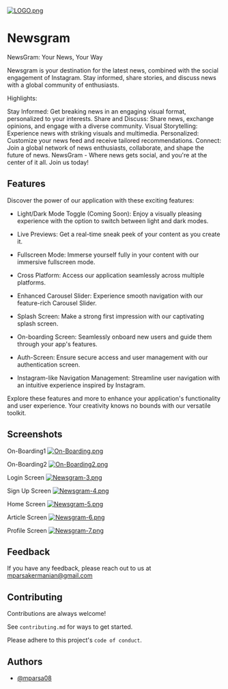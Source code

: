 [![LOGO.png](https://i.postimg.cc/j2QNdvMS/LOGO.png)](https://postimg.cc/8fcsZd82)

# Newsgram

NewsGram: Your News, Your Way

Newsgram is your destination for the latest news, combined with the social engagement of Instagram. Stay informed, share stories, and discuss news with a global community of enthusiasts.

Highlights:

Stay Informed: Get breaking news in an engaging visual format, personalized to your interests.
Share and Discuss: Share news, exchange opinions, and engage with a diverse community.
Visual Storytelling: Experience news with striking visuals and multimedia.
Personalized: Customize your news feed and receive tailored recommendations.
Connect: Join a global network of news enthusiasts, collaborate, and shape the future of news.
NewsGram - Where news gets social, and you're at the center of it all. Join us today!

## Features

Discover the power of our application with these exciting features:

- Light/Dark Mode Toggle (Coming Soon): Enjoy a visually pleasing experience with the option to switch between light and dark modes.

- Live Previews: Get a real-time sneak peek of your content as you create it.

- Fullscreen Mode: Immerse yourself fully in your content with our immersive fullscreen mode.

- Cross Platform: Access our application seamlessly across multiple platforms.

- Enhanced Carousel Slider: Experience smooth navigation with our feature-rich Carousel Slider.

- Splash Screen: Make a strong first impression with our captivating splash screen.

- On-boarding Screen: Seamlessly onboard new users and guide them through your app's features.

- Auth-Screen: Ensure secure access and user management with our authentication screen.

- Instagram-like Navigation Management: Streamline user navigation with an intuitive experience inspired by Instagram.

Explore these features and more to enhance your application's functionality and user experience. Your creativity knows no bounds with our versatile toolkit.


## Screenshots
On-Boarding1
[![On-Boarding.png](https://i.postimg.cc/cCkBRFN4/Newsgram-2.png)](https://postimg.cc/7J7zDM6p)

On-Boarding2
[![On-Boarding2.png](https://i.postimg.cc/s2WHVCCP/Newsgram.png)](https://postimg.cc/DW2PgDZm)

Login Screen
[![Newsgram-3.png](https://i.postimg.cc/VkvLZDPP/Newsgram-3.png)](https://postimg.cc/K1X2R7Y0)

Sign Up Screen
[![Newsgram-4.png](https://i.postimg.cc/vmprZ4tD/Newsgram-4.png)](https://postimg.cc/Y4zGXqVw)

Home Screen
[![Newsgram-5.png](https://i.postimg.cc/3RTkqmZj/Newsgram-5.png)](https://postimg.cc/DWxfJWHm)

Article Screen
[![Newsgram-6.png](https://i.postimg.cc/NGWjC1fK/Newsgram-6.png)](https://postimg.cc/RqLmNJtm)

Profile Screen
[![Newsgram-7.png](https://i.postimg.cc/SKXPPzKK/Newsgram-7.png)](https://postimg.cc/4Kgw7yVC)
## Feedback

If you have any feedback, please reach out to us at mparsakermanian@gmail.com


## Contributing

Contributions are always welcome!

See `contributing.md` for ways to get started.

Please adhere to this project's `code of conduct`.


## Authors

- [@mparsa08](https://www.github.com/mparsa08)

